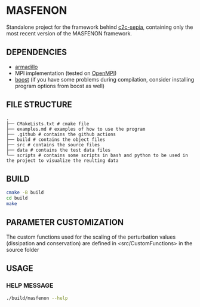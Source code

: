 # MASFENON
Standalone project for the framework behind [c2c-sepia](https://github.com/josura/c2c-sepia), containing only the most recent version of the MASFENON framework.

## DEPENDENCIES
- [armadillo](https://arma.sourceforge.net/)
- MPI implementation (tested on [OpenMPI](https://www.open-mpi.org))
- [boost](https://www.boost.org/) (if you have some problems during compilation, consider installing program options from boost as well)

## FILE STRUCTURE
```shell
.
├── CMakeLists.txt # cmake file
├── examples.md # examples of how to use the program
├── .github # contains the github actions
├── build # contains the object files
├── src # contains the source files
├── data # contains the test data files
└── scripts # contains some scripts in bash and python to be used in the project to visualize the reulting data
```

## BUILD
```bash
cmake -B build
cd build
make
```


## PARAMETER CUSTOMIZATION
The custom functions used for the scaling of the perturbation values (dissipation and conservation) are defined in <src/CustomFunctions> in the source folder


## USAGE
### HELP MESSAGE
```bash
./build/masfenon --help
```
